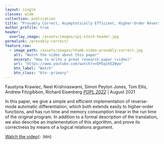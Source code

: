```yaml
---
layout: single
classes: wide
collection: publication
title: "Provably Correct, Asymptotically Efficient, Higher-Order Reverse-Mode Automatic Differentiation"
author_profile: true
header:
  overlay_image: /assets/images/spj-stock-header.jpg
permalink: /provably-correct/
feature_row:
  - image_path: /assets/images/thumb-video-provably-correct.jpg 
    alt: "Watch the video about this paper"
    excerpt: "How to write a great research paper (video)" 
    url: "https://www.youtube.com/watch?v=EPGqzkEZWyw"
    btn_label: "Watch"
    btn_class: "btn--primary"
---
```

Faustyna Krawiec, Neel Krishnaswami, Simon Peyton Jones, Tom Ellis, Andrew Fitzgibbon, Richard Eisenberg
_[POPL 2022](https://popl22.sigplan.org)_ | August 2021

In this paper, we give a simple and efficient implementation of reverse-mode automatic differentiation, which both extends easily to higher-order functions, and has run time and memory consumption linear in the run time of the original program. In addition to a formal description of the translation, we also describe an implementation of this algorithm, and prove its correctness by means of a logical relations argument.

[Watch the video](https://www.youtube.com/watch?v=EPGqzkEZWyw){: .btn}

